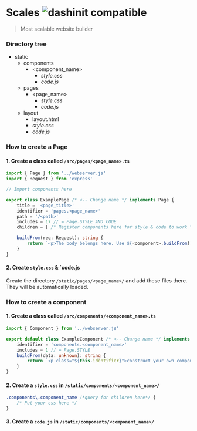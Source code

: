 # Scales ![dashinit compatible](https://img.shields.io/badge/dashinit-compatible-dark_green)
> Most scalable website builder

### Directory tree
- static
	- components
		- <component_name>
			- *style.css*
			- *code.js*
	- pages
		- <page_name>
			- *style.css*
			- *code.js*
	- layout
		- layout.html
		- *style.css*
		- *code.js*

### How to create a Page
#### 1. Create a class called `/src/pages/<page_name>.ts`
```typescript
import { Page } from '../webserver.js'
import { Request } from 'express'

// Import components here

export class ExamplePage /* <-- Change name */ implements Page {
	title = '<page_title>'
	identifier = 'pages.<page_name>'
	path = '/<path>'
	includes = 17 // = Page.STYLE_AND_CODE
	children = [ /* Register components here for style & code to work */ ]

	buildFrom(req: Request): string {
		return `<p>The body belongs here. Use ${<component>.buildFrom(...)} to place components.</p>`
	}
}
```

#### 2. Create `style.css` & `code.js
Create the directory `/static/pages/<page_name>/` and add these files there.
They will be automatically loaded.



### How to create a component
#### 1. Create a class called `/src/components/<component_name>.ts`
```ts
import { Component } from '../webserver.js'

export default class ExampleComponent /* <-- Change name */ implements Component {
	identifier = 'components.<component_name>'
	includes = 1 // = Page.STYLE
	buildFrom(data: unknown): string {
		return `<p class="${this.identifier}">construct your own component here.</p>`
	}
}
```

#### 2. Create a `style.css` in `/static/components/<component_name>/`
```css
.components\.component_name /*query for children here*/ {
	/* Put your css here */
}
```

#### 3. Create a `code.js` in `/static/components/<component_name>/`